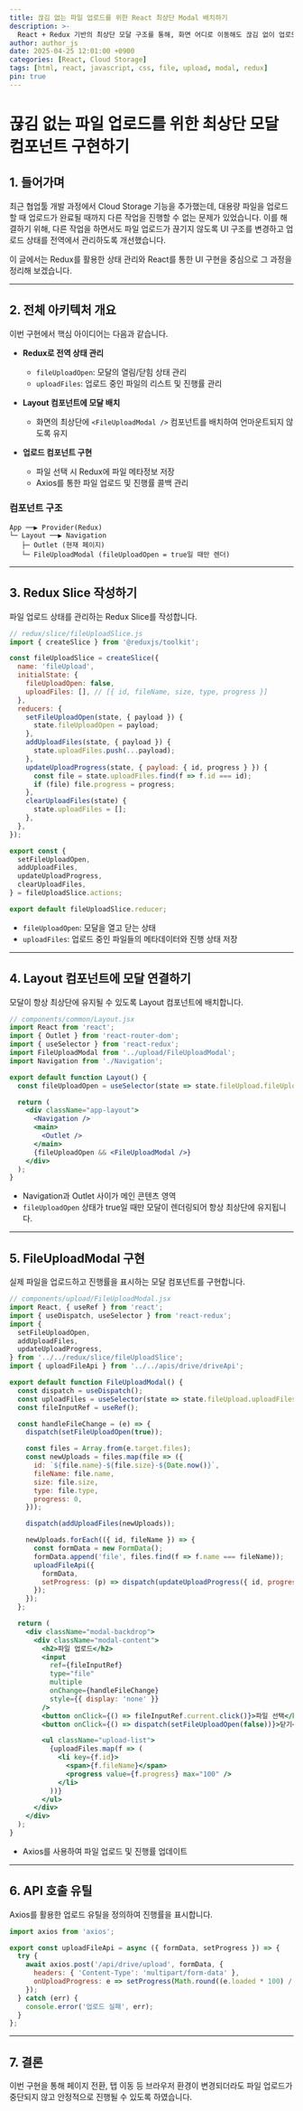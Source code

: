 ```yaml
---
title: 끊김 없는 파일 업로드를 위한 React 최상단 Modal 배치하기
description: >-
  React + Redux 기반의 최상단 모달 구조를 통해, 화면 어디로 이동해도 끊김 없이 업로드 상황을 관리하는 방법을 소개합니다.
author: author_js
date: 2025-04-25 12:01:00 +0900
categories: [React, Cloud Storage]
tags: [html, react, javascript, css, file, upload, modal, redux]
pin: true
---
```


# 끊김 없는 파일 업로드를 위한 최상단 모달 컴포넌트 구현하기

## 1. 들어가며

최근 협업툴 개발 과정에서 Cloud Storage 기능을 추가했는데, 대용량 파일을 업로드할 때 업로드가 완료될 때까지 다른 작업을 진행할 수 없는 문제가 있었습니다. 이를 해결하기 위해, 다른 작업을 하면서도 파일 업로드가 끊기지 않도록 UI 구조를 변경하고 업로드 상태를 전역에서 관리하도록 개선했습니다.

이 글에서는 Redux를 활용한 상태 관리와 React를 통한 UI 구현을 중심으로 그 과정을 정리해 보겠습니다.

---

## 2. 전체 아키텍처 개요

이번 구현에서 핵심 아이디어는 다음과 같습니다.

- **Redux로 전역 상태 관리**
    - `fileUploadOpen`: 모달의 열림/닫힘 상태 관리
    - `uploadFiles`: 업로드 중인 파일의 리스트 및 진행률 관리

- **Layout 컴포넌트에 모달 배치**
    - 화면의 최상단에 `<FileUploadModal />` 컴포넌트를 배치하여 언마운트되지 않도록 유지

- **업로드 컴포넌트 구현**
    - 파일 선택 시 Redux에 파일 메타정보 저장
    - Axios를 통한 파일 업로드 및 진행률 콜백 관리

### 컴포넌트 구조
```
App ──▶ Provider(Redux)
└─ Layout ──▶ Navigation
   ├─ Outlet (현재 페이지)
   └─ FileUploadModal (fileUploadOpen = true일 때만 렌더)
```

---

## 3. Redux Slice 작성하기

파일 업로드 상태를 관리하는 Redux Slice를 작성합니다.

```javascript
// redux/slice/fileUploadSlice.js
import { createSlice } from '@reduxjs/toolkit';

const fileUploadSlice = createSlice({
  name: 'fileUpload',
  initialState: {
    fileUploadOpen: false,
    uploadFiles: [], // [{ id, fileName, size, type, progress }]
  },
  reducers: {
    setFileUploadOpen(state, { payload }) {
      state.fileUploadOpen = payload;
    },
    addUploadFiles(state, { payload }) {
      state.uploadFiles.push(...payload);
    },
    updateUploadProgress(state, { payload: { id, progress } }) {
      const file = state.uploadFiles.find(f => f.id === id);
      if (file) file.progress = progress;
    },
    clearUploadFiles(state) {
      state.uploadFiles = [];
    },
  },
});

export const {
  setFileUploadOpen,
  addUploadFiles,
  updateUploadProgress,
  clearUploadFiles,
} = fileUploadSlice.actions;

export default fileUploadSlice.reducer;
```

- `fileUploadOpen`: 모달을 열고 닫는 상태
- `uploadFiles`: 업로드 중인 파일들의 메타데이터와 진행 상태 저장

---

## 4. Layout 컴포넌트에 모달 연결하기

모달이 항상 최상단에 유지될 수 있도록 Layout 컴포넌트에 배치합니다.

```jsx
// components/common/Layout.jsx
import React from 'react';
import { Outlet } from 'react-router-dom';
import { useSelector } from 'react-redux';
import FileUploadModal from '../upload/FileUploadModal';
import Navigation from './Navigation';

export default function Layout() {
  const fileUploadOpen = useSelector(state => state.fileUpload.fileUploadOpen);

  return (
    <div className="app-layout">
      <Navigation />
      <main>
        <Outlet />
      </main>
      {fileUploadOpen && <FileUploadModal />}
    </div>
  );
}
```

- Navigation과 Outlet 사이가 메인 콘텐츠 영역
- `fileUploadOpen` 상태가 true일 때만 모달이 렌더링되어 항상 최상단에 유지됩니다.

---

## 5. FileUploadModal 구현

실제 파일을 업로드하고 진행률을 표시하는 모달 컴포넌트를 구현합니다.

```jsx
// components/upload/FileUploadModal.jsx
import React, { useRef } from 'react';
import { useDispatch, useSelector } from 'react-redux';
import {
  setFileUploadOpen,
  addUploadFiles,
  updateUploadProgress,
} from '../../redux/slice/fileUploadSlice';
import { uploadFileApi } from '../../apis/drive/driveApi';

export default function FileUploadModal() {
  const dispatch = useDispatch();
  const uploadFiles = useSelector(state => state.fileUpload.uploadFiles);
  const fileInputRef = useRef();

  const handleFileChange = (e) => {
    dispatch(setFileUploadOpen(true));

    const files = Array.from(e.target.files);
    const newUploads = files.map(file => ({
      id: `${file.name}-${file.size}-${Date.now()}`,
      fileName: file.name,
      size: file.size,
      type: file.type,
      progress: 0,
    }));

    dispatch(addUploadFiles(newUploads));

    newUploads.forEach(({ id, fileName }) => {
      const formData = new FormData();
      formData.append('file', files.find(f => f.name === fileName));
      uploadFileApi({
        formData,
        setProgress: (p) => dispatch(updateUploadProgress({ id, progress: p })),
      });
    });
  };

  return (
    <div className="modal-backdrop">
      <div className="modal-content">
        <h2>파일 업로드</h2>
        <input
          ref={fileInputRef}
          type="file"
          multiple
          onChange={handleFileChange}
          style={{ display: 'none' }}
        />
        <button onClick={() => fileInputRef.current.click()}>파일 선택</button>
        <button onClick={() => dispatch(setFileUploadOpen(false))}>닫기</button>

        <ul className="upload-list">
          {uploadFiles.map(f => (
            <li key={f.id}>
              <span>{f.fileName}</span>
              <progress value={f.progress} max="100" />
            </li>
          ))}
        </ul>
      </div>
    </div>
  );
}
```

- Axios를 사용하여 파일 업로드 및 진행률 업데이트

---

## 6. API 호출 유틸

Axios를 활용한 업로드 유틸을 정의하여 진행률을 표시합니다.

```javascript
import axios from 'axios';

export const uploadFileApi = async ({ formData, setProgress }) => {
  try {
    await axios.post('/api/drive/upload', formData, {
      headers: { 'Content-Type': 'multipart/form-data' },
      onUploadProgress: e => setProgress(Math.round((e.loaded * 100) / e.total)),
    });
  } catch (err) {
    console.error('업로드 실패', err);
  }
};
```

---

## 7. 결론

이번 구현을 통해 페이지 전환, 탭 이동 등 브라우저 환경이 변경되더라도 파일 업로드가 중단되지 않고 안정적으로 진행될 수 있도록 하였습니다.



